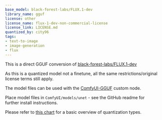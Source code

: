 ```yaml
---
base_model: black-forest-labs/FLUX.1-dev
library_name: gguf
license: other
license_name: flux-1-dev-non-commercial-license
license_link: LICENSE.md
quantized_by: city96
tags:
- text-to-image
- image-generation
- flux
---
```


This is a direct GGUF conversion of [black-forest-labs/FLUX.1-dev](https://huggingface.co/black-forest-labs/FLUX.1-dev/tree/main)

As this is a quantized model not a finetune, all the same restrictions/original license terms still apply.

The model files can be used with the [ComfyUI-GGUF](https://github.com/city96/ComfyUI-GGUF) custom node.

Place model files in `ComfyUI/models/unet` - see the GitHub readme for further install instructions.

Please refer to [this chart](https://github.com/ggerganov/llama.cpp/blob/master/examples/perplexity/README.md#llama-3-8b-scoreboard) for a basic overview of quantization types.
